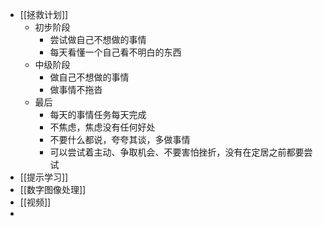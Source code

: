 - [[拯救计划]]
	- 初步阶段
		- 尝试做自己不想做的事情
		- 每天看懂一个自己看不明白的东西
	- 中级阶段
		- 做自己不想做的事情
		- 做事情不拖沓
	- 最后
		- 每天的事情任务每天完成
		- 不焦虑，焦虑没有任何好处
		- 不要什么都说，夸夸其谈，多做事情
		- 可以尝试着主动、争取机会、不要害怕挫折，没有在定居之前都要尝试
- [[提示学习]]
- [[数字图像处理]]
- [[视频]]
-